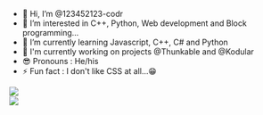- 👋 Hi, I’m @123452123-codr
- 👀 I’m interested in C++, Python, Web development and Block programming...
- 🌱 I’m currently learning Javascript, C++, C# and Python
- 💞️ I'm currently working on projects @Thunkable and @Kodular
- 😎 Pronouns : He/his
- ⚡ Fun fact : I don't like CSS at all...😁

<img src='https://github-readme-stats.vercel.app/api?username=priya-chaurasia&show_icons=true&theme=merko&count_private=true&line_height=40' align="left" />

<br/>
<img src='https://github-readme-stats.vercel.app/api/top-langs/?username=123452123-codr&theme=tokyonight&hide_langs_below=4' align="middle" />
